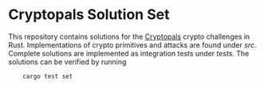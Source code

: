 # Cryptopals Solution Set

This repository contains solutions for the [Cryptopals](cryptopals.com) crypto
challenges in Rust. Implementations of crypto primitives and attacks are found
under *src*. Complete solutions are implemented as integration tests under
*tests*. The solutions can be verified by running

```
    cargo test set
```

